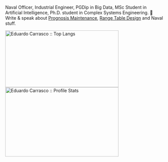 Naval Officer, Industrial Engineer, PGDip in Big Data, MSc Student in Artificial Intelligence, Ph.D. student in Complex Systems Engineering.
📝 Write & speak about [Prognosis Maintenance](https://github.com/educarrascov/Prognosis_Maintenance), [Range Table Design](https://github.com/educarrascov/RangeTable_Design) and Naval stuff.
<p align="left"><img src="https://github-readme-stats.vercel.app/api/top-langs/?username=educarrascov&langs_count=10&theme=Quiet Light&layout=compact" alt="Eduardo Carrasco :: Top Langs" / height="180" width="360"> 
<align="right"><img src="https://github-readme-stats.vercel.app/api?username=educarrascov&show_icons=true" alt="Eduardo Carrasco :: Profile Stats" / height="220" width="360">
</p>
